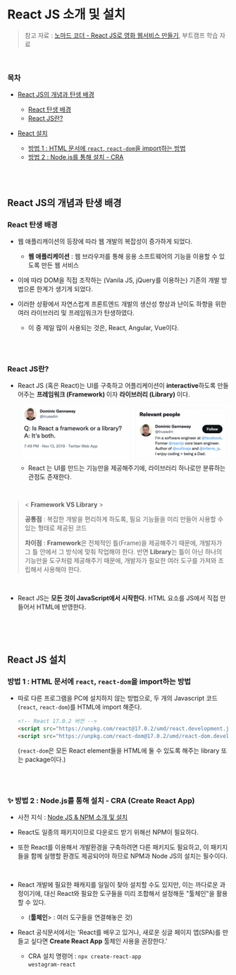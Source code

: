 # React JS 소개 및 설치

> 참고 자료 : <a href="https://nomadcoders.co/react-for-beginners">노마드 코더 - React JS로 영화 웹서비스 만들기</a>, 부트캠프 학습 자료

<br/>

### 목차

- <a href="">React JS의 개녕과 탄생 배경</a>

  - <a href="">React 탄생 배경</a>
  - <a href="">React JS란?</a>

- <a href="https://github.com/SangYoonLee1231/TIL/blob/main/React%20JS/about_react.md#react-%EC%84%A4%EC%B9%98">React 설치</a>

  - <a href="">방법 1 : HTML 문서에 <code>react</code>, <code>react-dom</code>을 import하는 방법</a>
  - <a href="">방법 2 : Node.js를 통해 설치 - CRA</a>

<br/><br/>

## React JS의 개념과 탄생 배경

### React 탄생 배경

- 웹 애플리캐이션의 등장에 따라 웹 개발의 복잡성이 증가하게 되었다.

  - <strong>웹 애플리케이션</strong> : 웹 브라우저를 통해 응용 소프트웨어의 기능을 이용할 수 있도록 만든 웹 서비스

- 이에 따라 DOM을 직접 조작하는 (Vanila JS, jQuery를 이용하는) 기존의 개발 방법으론 한계가 생기게 되었다.

- 이러한 상황에서 자연스럽게 프론트엔드 개발의 생산성 향상과 난이도 하향을 위한 여러 라이브러리 및 프레임워크가 탄생하였다.

  - 이 중 제일 많이 사용되는 것은, React, Angular, Vue이다.

<br/><br/>

### React JS란?

- React JS (혹은 React)는 UI를 구축하고 어플리케이션이 <strong>interactive</strong>하도록 만들어주는 <strong>프레임워크 (Framework) </strong>이자 <strong>라이브러리 (Library) </strong>이다.

  <img src="img/react-is-both.png" width="650">

  - React 는 UI를 만드는 기능만을 제공해주기에, 라이브러리 하나로만 분류하는 관점도 존재한다.

<br/>

> < <strong>Framework VS Library</strong> >
>
> <strong>공통점</strong> : 복잡한 개발을 편리하게 하도록, 필요 기능들을 미리 만들어 사용할 수 있는 형태로 제공된 코드
>
> <strong>차이점</strong> : <strong>Framework</strong>은 전체적인 틀(Frame)을 제공해주기 때문에, 개발자가 그 틀 안에서 그 방식에 맞춰 작업해야 한다. 반면 <strong>Library</strong>는 틀이 아닌 하나의 기능만을 도구처럼 제공해주기 때문에, 개발자가 필요한 여러 도구를 가져와 조립해서 사용해야 한다.

<br/>

- React JS는 <strong>모든 것이 JavaScript에서 시작한다.</strong> HTML 요소를 JS에서 직접 만들어서 HTML에 반영한다.

<br/><br/><br/>

## React JS 설치

### 방법 1 : HTML 문서에 <code>react</code>, <code>react-dom</code>을 import하는 방법

- 따로 다른 프로그램을 PC에 설치하지 않는 방법으로, 두 개의 Javascript 코드(<code>react</code>, <code>react-dom</code>)를 HTML에 import 해준다.

  ```html
  <!-- React 17.0.2 버전 -->
  <script src="https://unpkg.com/react@17.0.2/umd/react.development.js"></script>
  <script src="https://unpkg.com/react-dom@17.0.2/umd/react-dom.development.js"></script>
  ```

  (<code>react-dom</code>은 모든 React element들을 HTML에 둘 수 있도록 해주는 library 또는 package이다.)

<br/><br/>

### ✨ 방법 2 : Node.js를 통해 설치 - CRA (Create React App)

- 사전 지식 : <a href="">Node JS & NPM 소개 및 설치</a>

- React도 일종의 패키지이므로 다운로드 받기 위해선 NPM이 필요하다.

- 또한 React를 이용해서 개발환경을 구축하려면 다른 패키지도 필요하고, 이 패키지들을 함께 실행할 환경도 제공되어야 하므로 NPM과 Node JS의 설치는 필수이다.

<br/>

- React 개발에 필요한 패캐지를 일일이 찾아 설치할 수도 있지만, 이는 까다로운 과정이기에, 대신 React와 필요한 도구들을 미리 조합해서 설정해둔 "툴체인"을 활용할 수 있다.

  - (<strong>툴체인</strong>> : 여러 도구들을 연결해놓은 것)

- React 공식문서에서는 'React를 배우고 있거나, 새로운 싱글 페이지 앱(SPA)를 만들고 싶다면 <strong>Create React App</strong> 툴체인 사용을 권장한다.'

  - CRA 설치 명령어 : <code>npx create-react-app westagram-react</code>
